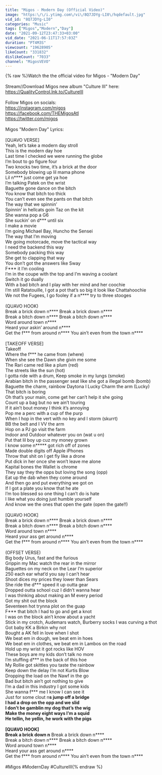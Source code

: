 ```yaml
---
title: "Migos - Modern Day (Official Video)"
image: "https:\/\/i.ytimg.com\/vi\/8Q7JDYg-LI0\/hqdefault.jpg"
vid_id: "8Q7JDYg-LI0"
categories: "Music"
tags: ["Migos","Modern","Day"]
date: "2021-09-12T23:47:33+03:00"
vid_date: "2021-06-11T17:57:03Z"
duration: "PT4M3S"
viewcount: "19628905"
likeCount: "331832"
dislikeCount: "7033"
channel: "MigosVEVO"
---
```

{% raw %}Watch the the official video for Migos - &quot;Modern Day&quot;<br /><br />Stream//Download Migos new album &quot;Culture III&quot; here:<br /><a rel="nofollow" target="blank" href="https://QualityControl.lnk.to/CultureIII">https://QualityControl.lnk.to/CultureIII</a><br /><br />Follow Migos on socials:<br /><a rel="nofollow" target="blank" href="https://instagram.com/migos">https://instagram.com/migos</a><br /><a rel="nofollow" target="blank" href="https://facebook.com/THEMigosAtl">https://facebook.com/THEMigosAtl</a><br /><a rel="nofollow" target="blank" href="https://twitter.com/migos">https://twitter.com/migos</a><br /><br />Migos &quot;Modern Day&quot; Lyrics:<br /><br />[QUAVO VERSE]<br />Yeah, let’s take a modern day stroll<br />This is the modern day hoe<br />Last time I checked we were running the globe<br />I’m bout to go figure four<br />Two knocks two time, it’s a brick at the door<br />Somebody blowing up lil mama phone<br />Lil n**** just come get ya hoe<br />I’m talking Patek on the wrist<br />Baguette gone dance on the bitch<br />You know that bitch too thick<br />You can’t even see the pants on that bitch<br />The way that we spinnin’<br />Spinnin’ in hellcats goin Taz on the kit<br />She wanna pop a G6<br />She suckin’ on d*** until six<br />I make a movie<br />I’m going Michael Bay, Huncho the Sensei<br />The way that I’m moving<br />We going motorcade, move the tactical way<br />I need the backend this way<br />Somebody packing this way<br />She get to clapping that way<br />You don’t got the answers like Sway<br />F*** it I’m cooling<br />I’m in the coupe with the top and I’m waving a coolant<br />Switch it go dually<br />With a bad bitch and I play with her mind and her coochie<br />I’m still Ratatouille, I got a pot that’s so big it look like Chattahoochie<br />We not the Fugees, I go fooley if a n**** try to three stooges<br /><br />(QUAVO HOOK)<br />Break a brick down n**** Break a brick down n****<br />Break a bitch down n**** Break a bitch down n****<br />Word around town n****<br />Heard your askin’ around n****<br />Get the f*** from around n**** You ain’t even from the town n****<br /><br />[TAKEOFF VERSE]<br />Takeoff<br />Where the f*** he came from (where)<br />When she see the Dawn she givin me some<br />The Rari came red like a plum (red)<br />The streets like the sun (hot)<br />I gotta ride with a drum, Keep smoke in my lungs (smoke)<br />Arabian bitch in the passenger seat like she got a illegal bomb (bomb)<br />Baguette the charm, rainbow Daytona I Lucky Charm the arm (Lucky)<br />That bitch is boring<br />Oh that’s your main, come get her can’t help it she going<br />Count up a bag but no we ain’t touring<br />If it ain’t bout money I think it’s annoying<br />Pop me a perc with a cup of the purp<br />When I hop in the vert with no key and I storm (skurrt)<br />BB the belt and I VV the arm<br />Hop on a PJ go visit the farm<br />Indoor and Outdoor whatever you on (wat u on)<br />Put that lil boy up cuz my money grown<br />I know some n***** got rich off of zones<br />Made double digits off Apple iPhones<br />Throw that shit on I get fly like a drone<br />Put dick in her once she won’t leave me alone<br />Kapital bones the Wallet is chrome<br />They say they the opps but loving the song (opp)<br />Eat up the dab when they come around<br />And then go and put everything we got on<br />If I got a plate you know that he ate<br />I’m too blessed so one thing I can’t do is hate<br />I like what you doing just humble yourself<br />And know we the ones that open the gate (open the gate!!)<br /><br />[QUAVO HOOK]<br />Break a brick down n**** Break a brick down n****<br />Break a bitch down n**** Break a bitch down n****<br />Word around town n****<br />Heard your ass get around n****<br />Get the f*** from around n**** You ain’t even from the town n****<br /><br />(OFFSET VERSE)<br />Big body Urus, fast and the furious<br />Grippin my Mac watch the rear in the mirror<br />Baguettes on my neck on the Lear I’m superior<br />250 each ear what’d you say I can’t hear<br />Shoot dices my prices they lower than Sears<br />She ride the d*** speed it up outta gear<br />Dropped outta school cuz I didn’t wanna hear<br />I was thinking about making an M every period<br />Got my shit out the block<br />Seventeen hot trynna plot on the guap<br />F*** that bitch I had to go and get a knot<br />I was on the block ain’t know about a yacht<br />Stick in my crotch, Audemars watch, Burberry socks I was curving a thot<br />Got baby KK a Birkin why not<br />Bought a AK fell in love when I shot<br />We beat em in dough, we beat em in hoes<br />We beat em in clothes, we beat em in Lambos on the road<br />Hold up my wrist it got rocks like HOV<br />These boys are my kids don’t talk no more<br />I’m stuffing d*** in the back of this hoe<br />My Rollie got skittles you taste the rainbow<br />Keep down the delay I’m not Kurtis Blow<br />Dropping the load on the Nawf in the go<br />Bad but bitch ain’t got nothing to give<br />I’m a dad in this industry I got some kids<br />She wanna f*** me I know I can see it<br />Just for some clout n****s jump off a bridge<br />I had a drop on the opp and we slid<br />I don’t be gamblin my dog that’s the wig<br />Make the money eight ways I’m a squid<br />He tellin, he yellin, he work with the pigs<br /><br />[QUAVO HOOK]<br />Break a brick down n**** Break a brick down n****<br />Break a bitch down n**** Break a bitch down n****<br />Word around town n****<br />Heard your ass get around n****<br />Get the f*** from around n**** You ain’t even from the town n****<br /><br />#Migos #ModernDay #CultureIII{% endraw %}
